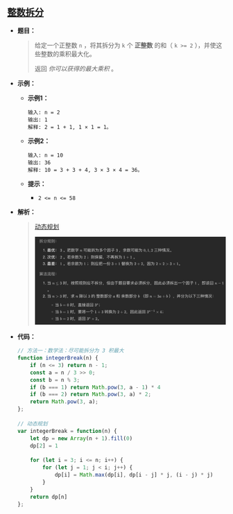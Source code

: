 ## [整数拆分](https://leetcode.cn/problems/integer-break/)

* **题目：**

  >给定一个正整数 `n` ，将其拆分为 `k` 个 **正整数** 的和（ `k >= 2` ），并使这些整数的乘积最大化。
  >
  >返回 *你可以获得的最大乘积* 。

* **示例：**

  * **示例1：**

    ```
    输入: n = 2
    输出: 1
    解释: 2 = 1 + 1, 1 × 1 = 1。
    ```

  * **示例2：**

    ```
    输入: n = 10
    输出: 36
    解释: 10 = 3 + 3 + 4, 3 × 3 × 4 = 36。
    ```

  * **提示：**

    * `2 <= n <= 58`

* **解析：**

  >[动态规划](https://leetcode.cn/problems/integer-break/solution/zheng-shu-chai-fen-by-leetcode-solution/)
  >
  ><img src="18.整数拆分.assets/image-20220802201535920.png" alt="image-20220802201535920" style="zoom:50%;" />

* **代码：**

  ```js
  // 方法一：数学法：尽可能拆分为 3 积最大
  function integerBreak(n) {
      if (n <= 3) return n - 1;
      const a = n / 3 >> 0;
      const b = n % 3;
      if (b === 1) return Math.pow(3, a - 1) * 4
      if (b === 2) return Math.pow(3, a) * 2;
      return Math.pow(3, a);
  };
  
  // 动态规划
  var integerBreak = function(n) {
      let dp = new Array(n + 1).fill(0)
      dp[2] = 1
  
      for (let i = 3; i <= n; i++) {
          for (let j = 1; j < i; j++) {
              dp[i] = Math.max(dp[i], dp[i - j] * j, (i - j) * j)
          }
      }
      return dp[n]
  };
  
  ```

  